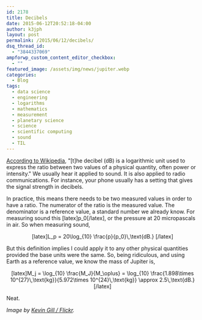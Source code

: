 ```yaml
---
id: 2178
title: Decibels
date: 2015-06-12T20:52:18-04:00
author: k3jph
layout: post
permalink: /2015/06/12/decibels/
dsq_thread_id:
  - "3844337069"
ampforwp_custom_content_editor_checkbox:
  - ""
featured_image: /assets/img/news/jupiter.webp
categories:
  - Blog
tags:
  - data science
  - engineering
  - logarithms
  - mathematics
  - measurement
  - planetary science
  - science
  - scientific computing
  - sound
  - TIL
---
```

[According to Wikipedia](http://en.wikipedia.org/wiki/Decibel), "\[t\]he decibel (dB) is a logarithmic unit used to express the ratio between two values of a physical quantity, often power or intensity." We usually hear it applied to sound. It is also applied to radio communications. For instance, your phone usually has a setting that gives the signal strength in decibels.

In practice, this means there needs to be two measured values in order to have a ratio.    The numerator of the ratio is the measured value.  The denominator is a reference value, a standard number we already know.  For measuring sound this [latex]p_0[/latex], or the pressure at 20 micropascals in air.  So when measuring sound,

<center>[latex]L_p = 20\log_{10} \frac{p}{p_0}\,\text{dB.} [/latex]</center>

But this definition implies I could apply it to any other physical quantities provided the base units were the same.  So, being ridiculous, and using Earth as a reference value, we know the mass of Jupiter is,

<center>[latex]M_j = \log_{10} \frac{M_J}{M_\oplus} = \log_{10} \frac{1.898\times 10^{27}\,\text{kg}}{5.972\times 10^{24}\,\text{kg}} \approx 2.5\,\text{dB.}[/latex]</center>

Neat.

_Image by [Kevin Gill / Flickr](https://www.flickr.com/photos/kevinmgill/16149979389)._
